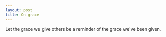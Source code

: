 ```yaml
---
layout: post
title: On grace
---
```


Let the grace we give others be a reminder of the grace we've been given.
